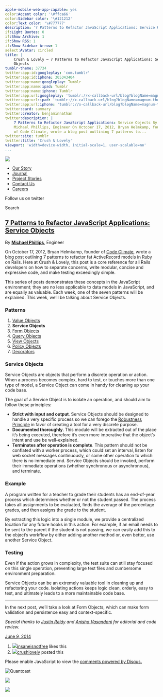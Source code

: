 ```yaml
---
apple-mobile-web-app-capable: yes
color:Accent color: '\#ffca66'
color:Sidebar color: '\#121212'
color:Text color: '\#777777'
description: '7 Patterns to Refactor JavaScript Applications: Service Objects'
if:Light Quotes: 0
if:Show Archive: 1
if:Show RSS: 1
if:Show Sidebar Arrow: 1
select:Avatar: circled
title: |
    Crush & Lovely — 7 Patterns to Refactor JavaScript Applications: Service
    Objects
tumblr-theme: 37734
twitter:app:id:googleplay: 'com.tumblr'
twitter:app:id:iphone: 305343404
twitter:app:name:googleplay: Tumblr
twitter:app:name:ipad: Tumblr
twitter:app:name:iphone: Tumblr
twitter:app:url:googleplay: 'tumblr://x-callback-url/blog?blogName=magnum-theme&referrer=twitter-cards'
twitter:app:url:ipad: 'tumblr://x-callback-url/blog?blogName=magnum-theme&referrer=twitter-cards'
twitter:app:url:iphone: 'tumblr://x-callback-url/blog?blogName=magnum-theme&referrer=twitter-cards'
twitter:card: summary
twitter:creator: benjaminnathan
twitter:description: |
    7 Patterns to Refactor JavaScript Applications: Service Objects By
    Michael Phillips, Engineer On October 17, 2012, Bryan Helmkamp, founder
    of Code Climate, wrote a blog post outlining 7 patterns to...
twitter:site: tumblr
twitter:title: 'Crush & Lovely'
viewport: 'width=device-width, initial-scale=1, user-scalable=no'
...
```


[![](http://static.tumblr.com/yrs3ksq/V1vmww5qi/logo.png)](http://crushlovely.com)

-   [Our Story](http://crushlovely.com/our-story "our story")
-   [Journal](http://journal.crushlovely.com "Journal")
-   [Project
    Stories](http://crushlovely.com/project-stories "Project Stories")
-   [Contact Us](http://crushlovely.com//contact-us "contact us")
-   [Careers](http://jobs.crushlovely.com "careers")

[](https://twitter.com/crushlovely)

Follow us on twitter

Search

[](http://ambertheme.tumblr.com)

[7 Patterns to Refactor JavaScript Applications: Service Objects](http://journal.crushlovely.com/post/88286835473/7-patterns-to-refactor-javascript-applications-service)
-------------------------------------------------------------------------------------------------------------------------------------------------------------------------

By **[Michael Phillips](https://twitter.com/createbang)**, Engineer

On October 17, 2012, Bryan Helmkamp, founder of [Code
Climate](https://codeclimate.com/), wrote a [blog
post](http://blog.codeclimate.com/blog/2012/10/17/7-ways-to-decompose-fat-activerecord-models/)
outlining 7 patterns to refactor fat ActiveRecord models in Ruby on
Rails. Here at Crush & Lovely, this post is a core reference for all
Rails developers on how to separate concerns, write modular, concise and
expressive code, and make testing exceedingly simple.

This series of posts demonstrates these concepts in the JavaScript
environment; they are no less applicable to data models in JavaScript,
and are equally as valuable. Each week, one of the seven patterns will
be explained. This week, we’ll be talking about Service Objects.

### Patterns

1.  [Value
    Objects](http://journal.crushlovely.com/post/88286828068/7-patterns-to-refactor-javascript-value-objects)
2.  **Service Objects**
3.  [Form
    Objects](http://journal.crushlovely.com/post/89270334848/7-patterns-to-refactor-javascript-applications-form)
4.  [Query
    Objects](http://journal.crushlovely.com/post/89978453593/7-patterns-to-refactor-javascript-applications-query)
5.  [View
    Objects](http://journal.crushlovely.com/post/90568548968/7-patterns-to-refactor-javascript-applications-view)
6.  [Policy
    Objects](http://journal.crushlovely.com/post/91371788978/7-patterns-to-refactor-javascript-applications-policy)
7.  [Decorators](http://journal.crushlovely.com/post/92649246643/7-patterns-to-refactor-javascript-applications-decorators)

### Service Objects

Service Objects are objects that perform a discrete operation or action.
When a process becomes complex, hard to test, or touches more than one
type of model, a Service Object can come in handy for cleaning up your
code base.

The goal of a Service Object is to isolate an operation, and should aim
to follow these principles:

-   **Strict with input and output**. Service Objects should be designed
    to handle a very specific process so we can forego the [Robustness
    Principle](http://en.wikipedia.org/wiki/Robustness_principle) in
    favor of creating a tool for a very discrete purpose.
-   **Documented thoroughly**. This module will be extracted out of the
    place it’s being executed, therefore it’s even more imperative that
    the object’s intent and use be well-explained.
-   **Terminates after operation is complete**. This pattern should not
    be conflated with a worker process, which could set an interval,
    listen for web socket messages continuously, or some other operation
    to which there is no immediate end. Service Objects should be
    invoked, perform their immediate operations (whether synchronous or
    asynchronous), and terminate.

### Example

A program written for a teacher to grade their students has an
end-of-year process which determines whether or not the student passed.
The process takes all assignments to be evaluated, finds the average of
the percentage grades, and then assigns the grade to the student.

By extracting this logic into a single module, we provide a centralized
location for any future hooks in this action. For example, if an email
needs to be sent to the parent if the student is not passing, we can
easily add this to the object’s workflow by either adding another method
or, even better, use another Service Object.

### Testing

Even if the action grows in complexity, the test suite can still stay
focused on this single operation, preventing large test files and
cumbersome environment preparation.

Service Objects can be an extremely valuable tool in cleaning up and
refactoring your code. Isolating actions keeps logic clean, orderly,
easy to test, and ultimately leads to a more maintainable code base.

* * * * *

In the next post, we’ll take a look at Form Objects, which can make form
validation and persistence easy and context-specific.

*Special thanks to [Justin Reidy](https://twitter.com/jmreidy) and
[Anisha Vasandani](https://twitter.com/hackerella) for editorial and
code review.*

[](https://www.tumblr.com/reblog/88286835473/BrzovVEX)

[June 9,
2014](http://journal.crushlovely.com/post/88286835473/7-patterns-to-refactor-javascript-applications-service)

1.  [![](http://33.media.tumblr.com/avatar_ccefe5fd11ed_64.png)](http://insaneisnotfree.tumblr.com/ "Oscuridad ")[insaneisnotfree](http://insaneisnotfree.tumblr.com/ "Oscuridad")
    likes this
2.  [![](http://37.media.tumblr.com/avatar_4cf866818ff2_64.png)](http://journal.crushlovely.com/ "Crush & Lovely")[crushlovely](http://journal.crushlovely.com/ "Crush & Lovely")
    posted this

Please enable JavaScript to view the [comments powered by
Disqus.](http://disqus.com/?ref_noscript)

![Quantcast](//pixel.quantserve.com/pixel/'p-19UtqE8ngoZbM'.gif)

![](http://www.tumblr.com/impixu?T=1407006863&J=eyJ0eXBlIjoidXJsIiwidXJsIjoiaHR0cDpcL1wvam91cm5hbC5jcnVzaGxvdmVseS5jb21cL3Bvc3RcLzg4Mjg2ODM1NDczXC83LXBhdHRlcm5zLXRvLXJlZmFjdG9yLWphdmFzY3JpcHQtYXBwbGljYXRpb25zLXNlcnZpY2UiLCJyZXF0eXBlIjowLCJyb3V0ZSI6IlwvcG9zdFwvOmlkXC86c3VtbWFyeSIsIm5vc2NyaXB0IjoxfQ==&U=CEBDDHDAOH&K=d5e1b11d1911639823c2f62668310394b4ab14a2b39d17baf4f245c392cb4700&R=http%3A%2F%2Fjournal.crushlovely.com%2F)

![](http://www.tumblr.com/impixu?T=1407006863&J=eyJ0eXBlIjoicG9zdCIsInVybCI6Imh0dHA6XC9cL2pvdXJuYWwuY3J1c2hsb3ZlbHkuY29tXC9wb3N0XC84ODI4NjgzNTQ3M1wvNy1wYXR0ZXJucy10by1yZWZhY3Rvci1qYXZhc2NyaXB0LWFwcGxpY2F0aW9ucy1zZXJ2aWNlIiwicmVxdHlwZSI6MCwicm91dGUiOiJcL3Bvc3RcLzppZFwvOnN1bW1hcnkiLCJwb3N0cyI6W3sicG9zdGlkIjoiODgyODY4MzU0NzMiLCJibG9naWQiOiI2ODU2MzgiLCJzb3VyY2UiOjMzfV0sIm5vc2NyaXB0IjoxfQ==&U=HGLKNBGHDP&K=bb0fa6a202054b636c53d8307a4bf5b367b9962d5d7cc4da43a5d847a656ba27&R=http%3A%2F%2Fjournal.crushlovely.com%2F)
